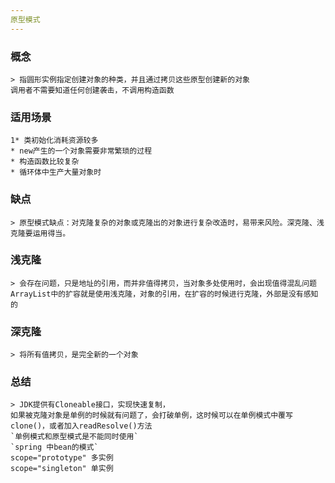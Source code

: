 ```yaml
---
原型模式
---
```

### 概念
    > 指圆形实例指定创建对象的种类，并且通过拷贝这些原型创建新的对象  
    调用者不需要知道任何创建袭击，不调用构造函数

### 适用场景
    1* 类初始化消耗资源较多
    * new产生的一个对象需要非常繁琐的过程
    * 构造函数比较复杂 
    * 循环体中生产大量对象时
### 缺点
    > 原型模式缺点：对克隆复杂的对象或克隆出的对象进行复杂改造时，易带来风险。深克隆、浅克隆要运用得当。
    
### 浅克隆
    > 会存在问题，只是地址的引用，而并非值得拷贝，当对象多处使用时，会出现值得混乱问题  
    ArrayList中的扩容就是使用浅克隆，对象的引用，在扩容的时候进行克隆，外部是没有感知的
### 深克隆
    > 将所有值拷贝，是完全新的一个对象 

### 总结
    > JDK提供有Cloneable接口，实现快速复制，  
    如果被克隆对象是单例的时候就有问题了，会打破单例，这时候可以在单例模式中覆写clone()，或者加入readResolve()方法　　
    `单例模式和原型模式是不能同时使用`
    `spring 中bean的模式`
    scope="prototype" 多实例 
    scope="singleton" 单实例  
    